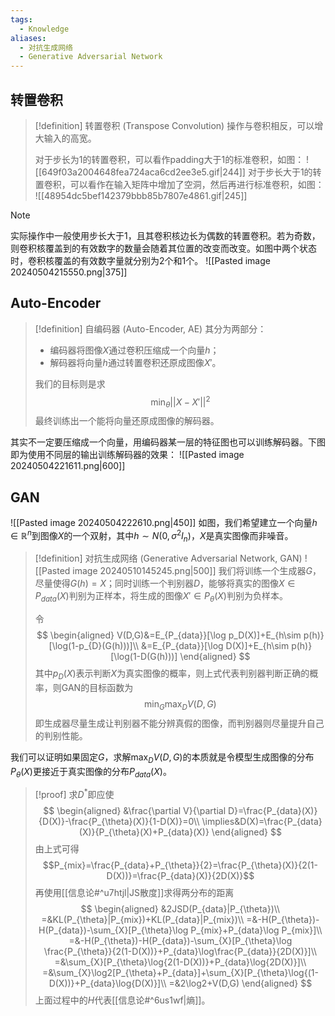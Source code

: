 ```yaml
---
tags:
  - Knowledge
aliases:
  - 对抗生成网络
  - Generative Adversarial Network
---
```

## 转置卷积
> [!definition] 转置卷积 (Transpose Convolution)
> 操作与卷积相反，可以增大输入的高宽。
> 
> 对于步长为1的转置卷积，可以看作padding大于1的标准卷积，如图：
> ![[649f03a2004648fea724aca6cd2ee3e5.gif|244]]
> 对于步长大于1的转置卷积，可以看作在输入矩阵中增加了空洞，然后再进行标准卷积，如图：
> ![[48954dc5bef142379bbb85b7807e4861.gif|245]]

> [!note] 
> 实际操作中一般使用步长大于1，且其卷积核边长为偶数的转置卷积。若为奇数，则卷积核覆盖到的有效数字的数量会随着其位置的改变而改变。如图中两个状态时，卷积核覆盖的有效数字量就分别为2个和1个。
> ![[Pasted image 20240504215550.png|375]]
## Auto-Encoder
> [!definition] 自编码器 (Auto-Encoder, AE)
> 其分为两部分：
> - 编码器将图像$X$通过卷积压缩成一个向量$h$；
> - 解码器将向量$h$通过转置卷积还原成图像$X'$。
> 
> 我们的目标则是求
> $$\min_{\theta}||X-X'||^2$$
> 最终训练出一个能将向量还原成图像的解码器。

其实不一定要压缩成一个向量，用编码器某一层的特征图也可以训练解码器。下图即为使用不同层的输出训练解码器的效果：
![[Pasted image 20240504221611.png|600]]
## GAN
![[Pasted image 20240504222610.png|450]]
如图，我们希望建立一个向量$h\in\mathbb{R}^n$到图像$X$的一个双射，其中$h\sim N(0,\sigma^2I_n)$，$X$是真实图像而非噪音。

> [!definition] 对抗生成网络 (Generative Adversarial Network, GAN)
> ![[Pasted image 20240510145245.png|500]]
> 我们将训练一个生成器$G$，尽量使得$G(h)=X$；同时训练一个判别器$D$，能够将真实的图像$X\in P_{data}(X)$判别为正样本，将生成的图像$X'\in P_{\theta}(X)$判别为负样本。
> 
> 令
> $$
> \begin{aligned}
> V(D,G)&=E_{P_{data}}[\log p_D(X)]+E_{h\sim p(h)}[\log(1-p_{D}(G(h)))]\\
> &=E_{P_{data}}[\log D(X)]+E_{h\sim p(h)}[\log(1-D(G(h)))]
> \end{aligned}
> $$
> 其中$p_{D}(X)$表示判断$X$为真实图像的概率，则上式代表判别器判断正确的概率，则GAN的目标函数为
> $$\min_{G}\max_{D}V(D,G)$$
> 即生成器尽量生成让判别器不能分辨真假的图像，而判别器则尽量提升自己的判别性能。

我们可以证明如果固定$G$，求解$\max_{D}V(D,G)$的本质就是令模型生成图像的分布$P_{\theta}(X)$更接近于真实图像的分布$P_{data}(X)$。
> [!proof] 
> 求$D^*$即应使
> $$
> \begin{aligned}
> &\frac{\partial V}{\partial D}=\frac{P_{data}(X)}{D(X)}-\frac{P_{\theta}(X)}{1-D(X)}=0\\
> \implies&D(X)=\frac{P_{data}(X)}{P_{\theta}(X)+P_{data}(X)}
> \end{aligned}
> $$
> 由上式可得
> $$P_{mix}=\frac{P_{data}+P_{\theta}}{2}=\frac{P_{\theta}(X)}{2(1-D(X))}=\frac{P_{data}(X)}{2D(X)}$$
> 再使用[[信息论#^u7htjl|JS散度]]求得两分布的距离
> $$
> \begin{aligned}
> &2JSD(P_{data}|P_{\theta})\\
> =&KL(P_{\theta}|P_{mix})+KL(P_{data}|P_{mix})\\
> =&-H(P_{\theta})-H(P_{data})-\sum_{X}[P_{\theta}\log P_{mix}+P_{data}\log P_{mix}]\\
> =&-H(P_{\theta})-H(P_{data})-\sum_{X}[P_{\theta}\log \frac{P_{\theta}}{2(1-D(X))}+P_{data}\log\frac{P_{data}}{2D(X)}]\\
> =&\sum_{X}[P_{\theta}\log{2(1-D(X))}+P_{data}\log{2D(X)}]\\
> =&\sum_{X}\log2[P_{\theta}+P_{data}]+\sum_{X}[P_{\theta}\log{(1-D(X))}+P_{data}\log{D(X)}]\\
> =&2\log2+V(D,G)
> \end{aligned}
> $$
> 上面过程中的$H$代表[[信息论#^6us1wf|熵]]。
